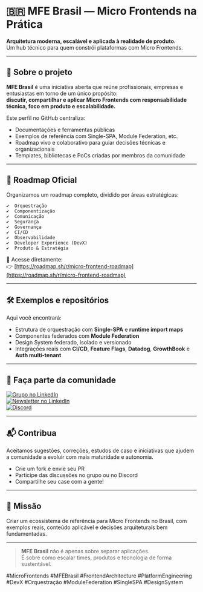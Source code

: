 # 🇧🇷 MFE Brasil — Micro Frontends na Prática

**Arquitetura moderna, escalável e aplicada à realidade de produto.**  
Um hub técnico para quem constrói plataformas com Micro Frontends.

---

## 📌 Sobre o projeto

**MFE Brasil** é uma iniciativa aberta que reúne profissionais, empresas e entusiastas em torno de um único propósito:  
**discutir, compartilhar e aplicar Micro Frontends com responsabilidade técnica, foco em produto e escalabilidade.**

Este perfil no GitHub centraliza:
- Documentações e ferramentas públicas
- Exemplos de referência com Single-SPA, Module Federation, etc.
- Roadmap vivo e colaborativo para guiar decisões técnicas e organizacionais
- Templates, bibliotecas e PoCs criadas por membros da comunidade

---

## 🧭 Roadmap Oficial

Organizamos um roadmap completo, dividido por áreas estratégicas:

```
✔️  Orquestração
✔️  Componentização
✔️  Comunicação
✔️  Segurança
✔️  Governança
✔️  CI/CD
✔️  Observabilidade
✔️  Developer Experience (DevX)
✔️  Produto & Estratégia
```

🔗 Acesse diretamente:  
👉 [https://roadmap.sh/r/micro-frontend-roadmap](https://roadmap.sh/r/micro-frontend-roadmap)

---

## 🛠 Exemplos e repositórios

Aqui você encontrará:

- Estrutura de orquestração com **Single-SPA** e **runtime import maps**
- Componentes federados com **Module Federation**
- Design System federado, isolado e versionado
- Integrações reais com **CI/CD**, **Feature Flags**, **Datadog**, **GrowthBook** e **Auth multi-tenant**

---

## 🤝 Faça parte da comunidade

[![Grupo no LinkedIn](https://img.shields.io/badge/LinkedIn-Grupo_MFE_Brasil-blue?logo=linkedin&style=for-the-badge)](https://www.linkedin.com/groups/13009728/)  
[![Newsletter no LinkedIn](https://img.shields.io/badge/Newsletter-MFE_Brasil-blueviolet?style=for-the-badge&logo=linkedin)](https://www.linkedin.com/newsletters/mfe-brasil-7317243074475175936/)  
[![Discord](https://img.shields.io/discord/1229431021179314186?label=Discord%20%7C%20MFE%20Brasil&logo=discord&style=for-the-badge)](https://discord.gg/mVzYTF5q7C)

---

## 📬 Contribua

Aceitamos sugestões, correções, estudos de caso e iniciativas que ajudem a comunidade a evoluir com mais maturidade e autonomia.

- Crie um fork e envie seu PR
- Participe das discussões no grupo ou no Discord
- Compartilhe seu case com a gente!

---

## 🧠 Missão

Criar um ecossistema de referência para Micro Frontends no Brasil, com exemplos reais, conteúdo aplicável e decisões arquiteturais bem fundamentadas.

---

> **MFE Brasil** não é apenas sobre separar aplicações.  
> É sobre como escalar times, produtos e tecnologia de forma sustentável.

#MicroFrontends #MFEBrasil #FrontendArchitecture #PlatformEngineering #DevX #Orquestração #ModuleFederation #SingleSPA #DesignSystem

